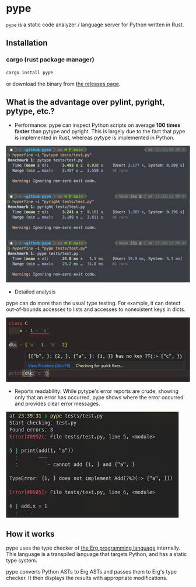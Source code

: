 # pype

`pype` is a static code analyzer / language server for Python written in Rust.

## Installation

### cargo (rust package manager)

```bash
cargo install pype
```

or download the binary from [the releases page](https://github.com/mtshiba/pype/releases).

## What is the advantage over pylint, pyright, pytype, etc.?

* Performance: pype can inspect Python scripts on average __100 times faster__ than pytype and pyright. This is largely due to the fact that pype is implemented in Rust, whereas pytype is implemented in Python.

![performance](images/performance.png)

* Detailed analysis

pype can do more than the usual type testing. For example, it can detect out-of-bounds accesses to lists and accesses to nonexistent keys in dicts.

![analysis](images/analysis.png)

* Reports readability: While pytype's error reports are crude, showing only that an error has occurred, pype shows where the error occurred and provides clear error messages.

![reports](images/reports.png)

## How it works

pype uses the type checker of [the Erg programming language](https://erg-lang.org) internally.
This language is a transpiled language that targets Python, and has a static type system.

pype converts Python ASTs to Erg ASTs and passes them to Erg's type checker. It then displays the results with appropriate modifications.

